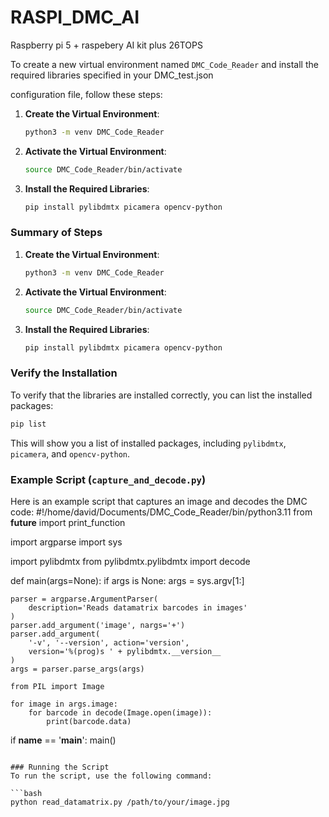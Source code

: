 # RASPI_DMC_AI

Raspberry pi 5 + raspebery AI kit plus 26TOPS 



To create a new virtual environment named `DMC_Code_Reader` and install the required libraries specified in your DMC_test.json

 configuration file, follow these steps:

1. **Create the Virtual Environment**:
    ```bash
    python3 -m venv DMC_Code_Reader
    ```

2. **Activate the Virtual Environment**:
    ```bash
    source DMC_Code_Reader/bin/activate
    ```

3. **Install the Required Libraries**:
    ```bash
    pip install pylibdmtx picamera opencv-python
    ```

### Summary of Steps
1. **Create the Virtual Environment**:
    ```bash
    python3 -m venv DMC_Code_Reader
    ```

2. **Activate the Virtual Environment**:
    ```bash
    source DMC_Code_Reader/bin/activate
    ```

3. **Install the Required Libraries**:
    ```bash
    pip install pylibdmtx picamera opencv-python
    ```

### Verify the Installation
To verify that the libraries are installed correctly, you can list the installed packages:
```bash
pip list
```

This will show you a list of installed packages, including `pylibdmtx`, `picamera`, and `opencv-python`.

### Example Script (`capture_and_decode.py`)
Here is an example script that captures an image and decodes the DMC code:
#!/home/david/Documents/DMC_Code_Reader/bin/python3.11
from __future__ import print_function

import argparse
import sys

import pylibdmtx
from pylibdmtx.pylibdmtx import decode


def main(args=None):
    if args is None:
        args = sys.argv[1:]

    parser = argparse.ArgumentParser(
        description='Reads datamatrix barcodes in images'
    )
    parser.add_argument('image', nargs='+')
    parser.add_argument(
        '-v', '--version', action='version',
        version='%(prog)s ' + pylibdmtx.__version__
    )
    args = parser.parse_args(args)

    from PIL import Image

    for image in args.image:
        for barcode in decode(Image.open(image)):
            print(barcode.data)


if __name__ == '__main__':
    main()


```

### Running the Script
To run the script, use the following command:

```bash
python read_datamatrix.py /path/to/your/image.jpg
```

